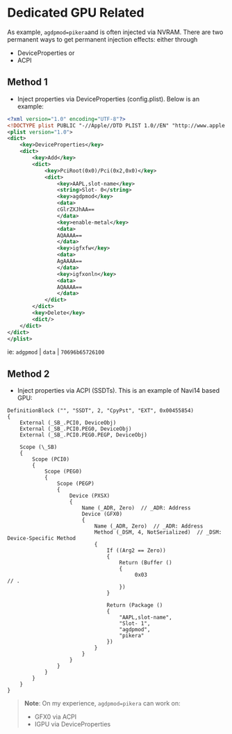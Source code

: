 # Dedicated GPU Related

As example, `agdpmod=pikera`and is often injected via NVRAM. There are two permanent ways to get permanent injection effects: either through 

- DeviceProperties or
-  ACPI

## Method 1

- Inject properties via DeviceProperties (config.plist). Below is an example:

```xml
<?xml version="1.0" encoding="UTF-8"?>
<!DOCTYPE plist PUBLIC "-//Apple//DTD PLIST 1.0//EN" "http://www.apple.com/DTDs/PropertyList-1.0.dtd">
<plist version="1.0">
<dict>
	<key>DeviceProperties</key>
	<dict>
		<key>Add</key>
		<dict>
			<key>PciRoot(0x0)/Pci(0x2,0x0)</key>
			<dict>
				<key>AAPL,slot-name</key>
				<string>Slot- 0</string>
				<key>agdpmod</key>
				<data>
				cGlrZXJhAA==
				</data>
				<key>enable-metal</key>
				<data>
				AQAAAA==
				</data>
				<key>igfxfw</key>
				<data>
				AgAAAA==
				</data>
				<key>igfxonln</key>
				<data>
				AQAAAA==
				</data>
			</dict>
		</dict>
		<key>Delete</key>
		<dict/>
	</dict>
</dict>
</plist>
```

ie: `adgpmod` | `data` | `70696b65726100`

## Method 2

- Inject properties via ACPI (SSDTs). This is an example of Navi14 based GPU:

```asl
DefinitionBlock ("", "SSDT", 2, "CpyPst", "EXT", 0x00455854)
{
    External (_SB_.PCI0, DeviceObj)
    External (_SB_.PCI0.PEG0, DeviceObj)
    External (_SB_.PCI0.PEG0.PEGP, DeviceObj)

    Scope (\_SB)
    {
        Scope (PCI0)
        {
            Scope (PEG0)
            {
                Scope (PEGP)
                {
                    Device (PXSX)
                    {
                        Name (_ADR, Zero)  // _ADR: Address
                        Device (GFX0)
                        {
                            Name (_ADR, Zero)  // _ADR: Address
                            Method (_DSM, 4, NotSerialized)  // _DSM: Device-Specific Method
                            {
                                If ((Arg2 == Zero))
                                {
                                    Return (Buffer ()
                                    {
                                         0x03                                             // .
                                    })
                                }

                                Return (Package ()
                                {
                                    "AAPL,slot-name", 
                                    "Slot- 1", 
                                    "agdpmod", 
                                    "pikera"
                                })
                            }
                        }
                    }
                }
            }
        }
    }
}
```

> **Note**: On my experience, `agdpmod=pikera` can work on:
> - GFX0 via ACPI
> - IGPU via DeviceProperties
